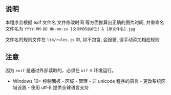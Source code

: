 ## 说明

本程序会根据 exif 文件名 文件修改时间 等方面推算出正确的图片时间, 并重命名文件名为 `YYYY-MM-DD HH-mm-ss [文件MD5前6位] & [原文件名].jpg`

文件名的规则文件在 `lib/rules.js` 中, 如不包含, 会报错, 请手动添加相应规则

## 注意

因为 `exif` 是通过外部读取的，必须在 `utf-8` 环境运行。

-   Windows 10+
    控制面板 - 区域 - 管理 - 非 unicode 程序的语言 - 更改系统区域设置 - 使用 utf-8 提供全球语言支持
